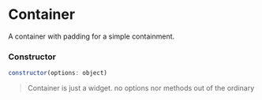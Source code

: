 # Container

A container with padding for a simple containment.

### Constructor

```javascript
constructor(options: object)
``` 

> Container is just a widget. no options nor methods out of the ordinary